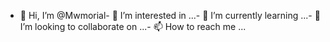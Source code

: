 - 👋 Hi, I’m @Mwmorial- 👀 I’m interested in ...- 🌱 I’m currently learning ...- 💞️ I’m looking to collaborate on ...- 📫 How to reach me ...<!---Mwmorial/Mwmorial is a ✨ special ✨ repository because its `README.md` (this file) appears on your GitHub profile.You can click the Preview link to take a look at your changes.--->

